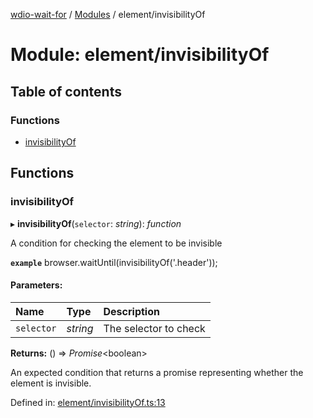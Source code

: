 [wdio-wait-for](../README.md) / [Modules](../modules.md) / element/invisibilityOf

# Module: element/invisibilityOf

## Table of contents

### Functions

- [invisibilityOf](element_invisibilityof.md#invisibilityof)

## Functions

### invisibilityOf

▸ **invisibilityOf**(`selector`: *string*): *function*

A condition for checking the element to be invisible

**`example`** 
browser.waitUntil(invisibilityOf('.header'));

#### Parameters:

| Name | Type | Description |
| :------ | :------ | :------ |
| `selector` | *string* | The selector to check |

**Returns:** () => *Promise*<boolean\>

An expected condition that returns a promise
    representing whether the element is invisible.

Defined in: [element/invisibilityOf.ts:13](https://github.com/elaichenkov/wdio-wait-for/blob/8456462/src/element/invisibilityOf.ts#L13)
